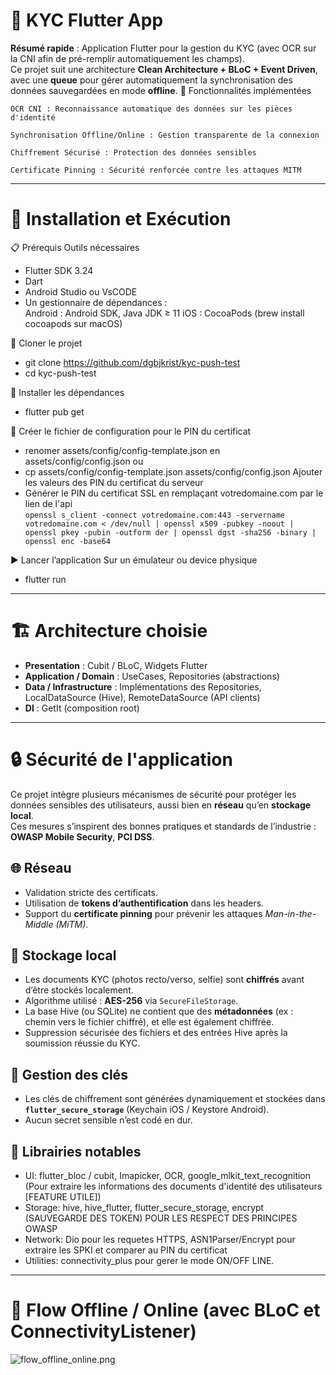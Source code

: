 # 📱 KYC Flutter App

**Résumé rapide** : Application Flutter pour la gestion du KYC (avec OCR sur la CNI afin de pré-remplir automatiquement les champs).  
Ce projet suit une architecture **Clean Architecture + BLoC + Event Driven**, avec une **queue** pour gérer automatiquement la synchronisation des données sauvegardées en mode **offline**.
📱 Fonctionnalités implémentées

    OCR CNI : Reconnaissance automatique des données sur les pièces d'identité

    Synchronisation Offline/Online : Gestion transparente de la connexion

    Chiffrement Sécurisé : Protection des données sensibles

    Certificate Pinning : Sécurité renforcée contre les attaques MITM
---
# 🚀 Installation et Exécution

📋 Prérequis
Outils nécessaires

- Flutter SDK 3.24
- Dart 
- Android Studio ou VsCODE
- Un gestionnaire de dépendances :   
Android : Android SDK, Java JDK ≥ 11
iOS : CocoaPods (brew install cocoapods sur macOS)

📂 Cloner le projet
- git clone https://github.com/dgbjkrist/kyc-push-test
- cd kyc-push-test   


📂 Installer les dépendances
- flutter pub get

📂 Créer le fichier de configuration pour le PIN du certificat
- renomer assets/config/config-template.json en assets/config/config.json ou
- cp assets/config/config-template.json assets/config/config.json
Ajouter les valeurs des PIN du certificat du serveur
- Générer le PIN du certificat SSL en remplaçant votredomaine.com par le lien de l'api    
```openssl s_client -connect votredomaine.com:443 -servername votredomaine.com < /dev/null | openssl x509 -pubkey -noout | openssl pkey -pubin -outform der | openssl dgst -sha256 -binary | openssl enc -base64```

▶️ Lancer l’application Sur un émulateur ou device physique
- flutter run

---

# 🏗️ Architecture choisie

- **Presentation** : Cubit / BLoC, Widgets Flutter  
- **Application / Domain** : UseCases, Repositories (abstractions)  
- **Data / Infrastructure** : Implémentations des Repositories, LocalDataSource (Hive), RemoteDataSource (API clients)  
- **DI** : GetIt (composition root)  

---

# 🔒 Sécurité de l'application

Ce projet intègre plusieurs mécanismes de sécurité pour protéger les données sensibles des utilisateurs, aussi bien en **réseau** qu’en **stockage local**.  
Ces mesures s’inspirent des bonnes pratiques et standards de l’industrie : **OWASP Mobile Security**, **PCI DSS**.

## 🌐 Réseau
- Validation stricte des certificats.  
- Utilisation de **tokens d’authentification** dans les headers.  
- Support du **certificate pinning** pour prévenir les attaques *Man-in-the-Middle (MiTM)*.   

## 💾 Stockage local
- Les documents KYC (photos recto/verso, selfie) sont **chiffrés** avant d’être stockés localement.  
- Algorithme utilisé : **AES-256** via `SecureFileStorage`.  
- La base Hive (ou SQLite) ne contient que des **métadonnées** (ex : chemin vers le fichier chiffré), et elle est également chiffrée.  
- Suppression sécurisée des fichiers et des entrées Hive après la soumission réussie du KYC.  


## 🔑 Gestion des clés
- Les clés de chiffrement sont générées dynamiquement et stockées dans **`flutter_secure_storage`** (Keychain iOS / Keystore Android).  
- Aucun secret sensible n’est codé en dur.

## 🔑  Librairies notables

- UI: flutter_bloc / cubit, Imapicker, OCR, google_mlkit_text_recognition (Pour extraire les informations des documents d'identité des utilisateurs [FEATURE UTILE])
- Storage: hive, hive_flutter, flutter_secure_storage, encrypt (SAUVEGARDE DES TOKEN) POUR LES RESPECT DES PRINCIPES OWASP
- Network: Dio pour les requetes HTTPS, ASN1Parser/Encrypt pour extraire les SPKI et comparer au PIN du certificat
- Utilities: connectivity_plus pour gerer le mode ON/OFF LINE.

---

# 🔄 Flow Offline / Online (avec BLoC et ConnectivityListener)
![flow_offline_online.png](flow_offline_online.png)
